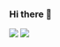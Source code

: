 ### Hi there 👋

<!--
**TiffanyKariuki/TiffanyKariuki** is a ✨ _special_ ✨ repository because its `README.md` (this file) appears on your GitHub profile.

Here are some ideas to get you started:

- 🔭 I’m currently studying software engineering at ALX
- 🌱 I’m currently learning C and python
- 📫 How to reach me:tiffanykariuki17@gmail.com
-->
<img src="https://github-readme-stats.vercel.app/api?username=TiffanyKariuki)](https://github.com/TiffanyKariuki/github-readme-stats)" />
<img src="https://github-readme-stats.vercel.app/api/top-langs/?username=TiffanyKariuki&layout=compact)]" />
